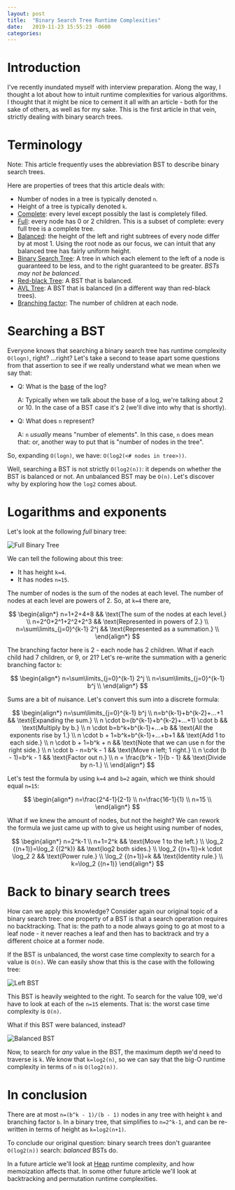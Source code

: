 ```yaml
---
layout: post
title:  "Binary Search Tree Runtime Complexities"
date:   2019-11-23 15:55:23 -0600
categories: 
---
```


# Introduction

I've recently inundated myself with interview preparation. Along the way, I
thought a lot about how to intuit runtime complexities for various algorithms.
I thought that it might be nice to cement it all with an article - both for the
sake of others, as well as for my sake. This is the first article in that vein,
strictly dealing with binary search trees.

# Terminology

Note: This article frequently uses the abbreviation BST to describe binary
search trees.

Here are properties of trees that this article deals with:

- Number of nodes in a tree is typically denoted `n`.
- Height of a tree is typically denoted `k`.
- [Complete](https://en.wikipedia.org/wiki/Binary_tree): every level except
  possibly the last is completely filled.
- [Full](https://en.wikipedia.org/wiki/Binary_tree): every node has 0 or 2
  children. This is a subset of complete: every full tree is a complete tree.
- [Balanced](https://en.wikipedia.org/wiki/Binary_tree): the height of the left
  and right subtrees of every node differ by at most 1. Using the root node as
  our focus, we can intuit that any balanced tree has fairly uniform height.
- [Binary Search Tree](https://en.wikipedia.org/wiki/Binary_search_tree):
  A tree in which each element to the left of a node is guaranteed to be less,
  and to the right guaranteed to be greater. _BSTs may not be balanced_.
- [Red-black Tree](https://en.wikipedia.org/wiki/Red%E2%80%93black_tree): A BST
  that is balanced.
- [AVL Tree](https://en.wikipedia.org/wiki/AVL_tree): A BST that is balanced (in
  a different way than red-black trees).
- [Branching factor](https://en.wikipedia.org/wiki/Branching_factor): The number
  of children at each node.

# Searching a BST

Everyone knows that searching a binary search tree has runtime complexity
`O(logn)`, right? ...right? Let's take a second to tease apart some questions
from that assertion to see if we really understand what we mean when we say that:

- Q: What is the [base](https://en.wikipedia.org/wiki/Logarithm) of the log?

  A: Typically when we talk about the base of a log, we're talking about 2 or 10.  In the case of a BST case it's 2 (we'll dive into why that is shortly).

- Q: What does `n` represent?

  A: `n` _usually_ means "number of elements". In this case, `n` does mean that: or, another way to put that is "number of nodes in the tree".

So, expanding `O(logn)`, we have: `O(log2(<# nodes in tree>))`.

Well, searching a BST is not strictly `O(log2(n))`: it depends on whether the
BST is balanced or not. An unbalanced BST may be `O(n)`. Let's discover why by
exploring how the `log2` comes about.

# Logarithms and exponents

Let's look at the following _full_ binary tree:

![Full Binary Tree](/assets/simple_complete.png)

We can tell the following about this tree:

- It has height `k=4`.
- It has nodes `n=15`.

The number of nodes is the sum of the nodes at each level. The number of nodes
at each level are powers of 2. So, at `k=4` there are,

$$
\begin{align*}
n=1+2+4+8 && \text{The sum of the nodes at each level.} \\
n=2^0+2^1+2^2+2^3 && \text{Represented in powers of 2.} \\
n=\sum\limits_{j=0}^{k-1} 2^j && \text{Represented as a summation.} \\
\end{align*}
$$

The branching factor here is 2 - each node has 2 children. What if each child
had 7 children, or 9, or 21? Let's re-write the summation with a generic
branching factor `b`:

$$
\begin{align*}
n=\sum\limits_{j=0}^{k-1} 2^j \\
n=\sum\limits_{j=0}^{k-1} b^j \\
\end{align*}
$$

Sums are a bit of nuisance. Let's convert this sum into a discrete formula:

$$
\begin{align*}
n=\sum\limits_{j=0}^{k-1} b^j \\
n=b^{k-1}+b^{k-2}+...+1 && \text{Expanding the sum.} \\
n \cdot b=(b^{k-1}+b^{k-2}+...+1) \cdot b && \text{Multiply by b.} \\
n \cdot b=b^k+b^{k-1}+...+b && \text{All the exponents rise by 1.} \\
n \cdot b + 1=b^k+b^{k-1}+...+b+1 && \text{Add 1 to each side.} \\
n \cdot b + 1=b^k + n && \text{Note that we can use n for the right side.} \\
n \cdot b - n=b^k - 1 && \text{Move n left; 1 right.} \\
n \cdot (b - 1)=b^k - 1 && \text{Factor out n.} \\
n = \frac{b^k - 1}{b - 1} && \text{Divide by n-1.} \\
\end{align*}
$$

Let's test the formula by using `k=4` and `b=2` again, which we think should
equal `n=15`:

$$
\begin{align*}
n=\frac{2^4-1}{2-1} \\
n=\frac{16-1}{1} \\
n=15 \\
\end{align*}
$$

What if we knew the amount of nodes, but not the height? We can rework the
formula we just came up with to give us height using number of nodes,

$$
\begin{align*}
n=2^k-1 \\
n+1=2^k && \text{Move 1 to the left.} \\
\log_2 {(n+1)}=\log_2 {(2^k)} && \text{log2 both sides.} \\
\log_2 {(n+1)}=k \cdot \log_2 2 && \text{Power rule.} \\
\log_2 {(n+1)}=k && \text{Identity rule.} \\
k=\log_2 {(n+1)}
\end{align*}
$$

# Back to binary search trees

How can we apply this knowledge? Consider again our original topic of a binary
search tree: one property of a BST is that a search operation requires no
backtracking. That is: the path to a node always going to go at most to a leaf
node - it never reaches a leaf and then has to backtrack and try a different
choice at a former node.

If the BST is unbalanced, the worst case time complexity to search for a value
is `O(n)`. We can easily show that this is the case with the following tree:

![Left BST](/assets/left_bst.png)

This BST is heavily weighted to the right. To search for the value 109, we'd have to
look at each of the `n=15` elements. That is: the worst case time complexity is
`O(n)`.

What if this BST were balanced, instead?

![Balanced BST](/assets/balanced_bst.png)

Now, to search for _any_ value in the BST, the maximum depth we'd need to
traverse is `k`. We know that `k=log2(n)`, so we can say that the big-O runtime
complexity in terms of `n` is `O(log2(n))`.

# In conclusion

There are at most `n=(b^k - 1)/(b - 1)` nodes in any tree with height `k` and
branching factor `b`. In a binary tree, that simplifies to `n=2^k-1`, and can
be re-written in terms of height as `k=log2(n+1)`.

To conclude our original question: binary search trees don't guarantee
`O(log2(n))` search: _balanced_ BSTs do.

In a future article we'll look at [Heap](https://en.wikipedia.org/wiki/Heap_(data_structure))
runtime complexity, and how memoization affects that. In some other future
article we'll look at backtracking and permutation runtime complexities.

<script type="text/javascript" async
  src="/assets/mathjax-2.7.5/MathJax.js?config=TeX-MML-AM_CHTML">
</script>
<script type="text/x-mathjax-config">
    MathJax.Hub.Config({
      extensions: [
        "MathMenu.js",
        "MathZoom.js",
        "AssistiveMML.js"
      ],
      jax: ["input/TeX", "output/CommonHTML"],
      TeX: {
        extensions: [
          "AMSmath.js",
          "AMSsymbols.js",
          "noErrors.js",
          "noUndefined.js",
        ]
      }
    });
  </script>